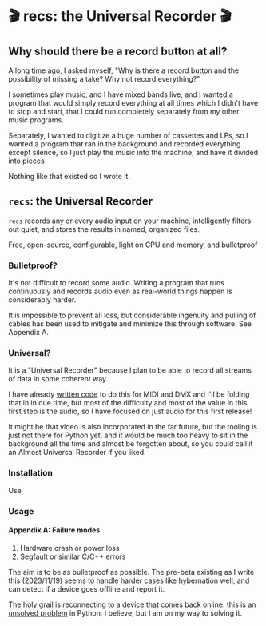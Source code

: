 #  🎬 recs: the Universal Recorder 🎬

## Why should there be a record button at all?

A long time ago, I asked myself, "Why is there a record button and the possibility
of missing a take? Why not record everything?"

I sometimes play music, and I have mixed bands live, and I wanted a program that would
simply record everything at all times which I didn't have to stop and start, that I
could run completely separately from my other music programs.

Separately, I wanted to digitize a huge number of cassettes and LPs, so I wanted
a program that ran in the background and recorded everything except silence, so I just
play the music into the machine, and have it divided into pieces

Nothing like that existed so I wrote it.

## `recs`:  the Universal Recorder

`recs` records any or every audio input on your machine, intelligently filters
out quiet, and stores the results in named, organized files.

Free, open-source, configurable, light on CPU and memory, and bulletproof

### Bulletproof?

It's not difficult to record some audio. Writing a program that runs continuously and
records audio even as real-world things happen is considerably harder.

It is impossible to prevent all loss, but considerable ingenuity and pulling of cables
has been used to mitigate and minimize this through software.  See Appendix A.

### Universal?

It is a "Universal Recorder" because I plan to be able to record all streams of data in
some coherent way.

I have already [written code](https://github.com/rec/litoid) to do this for
MIDI and DMX and I'll be folding that in in due time, but most of the difficulty
and most of the value in this first step is the audio, so I have focused on just audio
for this first release!

It might be that video is also incorporated in the far future, but the tooling is just
not there for Python yet, and it would be much too heavy to sit in the background all
the time and almost be forgotten about, so you could call it an Almost Universal
Recorder if you liked.

### Installation

Use

### Usage





#### Appendix A: Failure modes

1. Hardware crash or power loss
2. Segfault or similar C/C++ errors


The aim is to be as bulletproof as possible. The pre-beta existing as I write this
(2023/11/19) seems to handle harder cases like hybernation well, and can
detect if a  device goes offline and report it.

The holy grail is reconnecting to a device that comes back online: this is an
[unsolved problem](https://github.com/spatialaudio/python-sounddevice/issues/382)
in Python, I believe, but I am on my way to solving it.
